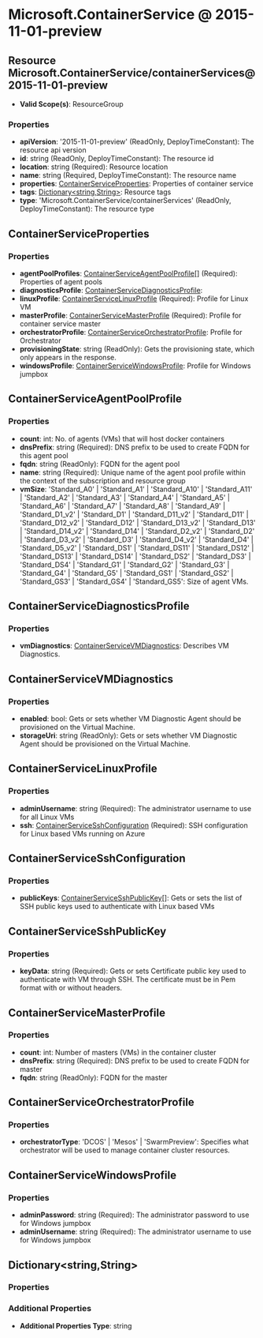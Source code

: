 # Microsoft.ContainerService @ 2015-11-01-preview

## Resource Microsoft.ContainerService/containerServices@2015-11-01-preview
* **Valid Scope(s)**: ResourceGroup
### Properties
* **apiVersion**: '2015-11-01-preview' (ReadOnly, DeployTimeConstant): The resource api version
* **id**: string (ReadOnly, DeployTimeConstant): The resource id
* **location**: string (Required): Resource location
* **name**: string (Required, DeployTimeConstant): The resource name
* **properties**: [ContainerServiceProperties](#containerserviceproperties): Properties of container service
* **tags**: [Dictionary<string,String>](#dictionarystringstring): Resource tags
* **type**: 'Microsoft.ContainerService/containerServices' (ReadOnly, DeployTimeConstant): The resource type

## ContainerServiceProperties
### Properties
* **agentPoolProfiles**: [ContainerServiceAgentPoolProfile](#containerserviceagentpoolprofile)[] (Required): Properties of agent pools
* **diagnosticsProfile**: [ContainerServiceDiagnosticsProfile](#containerservicediagnosticsprofile):
* **linuxProfile**: [ContainerServiceLinuxProfile](#containerservicelinuxprofile) (Required): Profile for Linux VM
* **masterProfile**: [ContainerServiceMasterProfile](#containerservicemasterprofile) (Required): Profile for container service master
* **orchestratorProfile**: [ContainerServiceOrchestratorProfile](#containerserviceorchestratorprofile): Profile for Orchestrator
* **provisioningState**: string (ReadOnly): Gets the provisioning state, which only appears in the response.
* **windowsProfile**: [ContainerServiceWindowsProfile](#containerservicewindowsprofile): Profile for Windows jumpbox

## ContainerServiceAgentPoolProfile
### Properties
* **count**: int: No. of agents (VMs) that will host docker containers
* **dnsPrefix**: string (Required): DNS prefix to be used to create FQDN for this agent pool
* **fqdn**: string (ReadOnly): FQDN for the agent pool
* **name**: string (Required): Unique name of the agent pool profile within the context of the subscription and resource group
* **vmSize**: 'Standard_A0' | 'Standard_A1' | 'Standard_A10' | 'Standard_A11' | 'Standard_A2' | 'Standard_A3' | 'Standard_A4' | 'Standard_A5' | 'Standard_A6' | 'Standard_A7' | 'Standard_A8' | 'Standard_A9' | 'Standard_D1_v2' | 'Standard_D1' | 'Standard_D11_v2' | 'Standard_D11' | 'Standard_D12_v2' | 'Standard_D12' | 'Standard_D13_v2' | 'Standard_D13' | 'Standard_D14_v2' | 'Standard_D14' | 'Standard_D2_v2' | 'Standard_D2' | 'Standard_D3_v2' | 'Standard_D3' | 'Standard_D4_v2' | 'Standard_D4' | 'Standard_D5_v2' | 'Standard_DS1' | 'Standard_DS11' | 'Standard_DS12' | 'Standard_DS13' | 'Standard_DS14' | 'Standard_DS2' | 'Standard_DS3' | 'Standard_DS4' | 'Standard_G1' | 'Standard_G2' | 'Standard_G3' | 'Standard_G4' | 'Standard_G5' | 'Standard_GS1' | 'Standard_GS2' | 'Standard_GS3' | 'Standard_GS4' | 'Standard_GS5': Size of agent VMs.

## ContainerServiceDiagnosticsProfile
### Properties
* **vmDiagnostics**: [ContainerServiceVMDiagnostics](#containerservicevmdiagnostics): Describes VM Diagnostics.

## ContainerServiceVMDiagnostics
### Properties
* **enabled**: bool: Gets or sets whether VM Diagnostic Agent should be provisioned on the Virtual Machine.
* **storageUri**: string (ReadOnly): Gets or sets whether VM Diagnostic Agent should be provisioned on the Virtual Machine.

## ContainerServiceLinuxProfile
### Properties
* **adminUsername**: string (Required): The administrator username to use for all Linux VMs
* **ssh**: [ContainerServiceSshConfiguration](#containerservicesshconfiguration) (Required): SSH configuration for Linux based VMs running on Azure

## ContainerServiceSshConfiguration
### Properties
* **publicKeys**: [ContainerServiceSshPublicKey](#containerservicesshpublickey)[]: Gets or sets the list of SSH public keys used to authenticate with Linux based VMs

## ContainerServiceSshPublicKey
### Properties
* **keyData**: string (Required): Gets or sets Certificate public key used to authenticate with VM through SSH. The certificate must be in Pem format with or without headers.

## ContainerServiceMasterProfile
### Properties
* **count**: int: Number of masters (VMs) in the container cluster
* **dnsPrefix**: string (Required): DNS prefix to be used to create FQDN for master
* **fqdn**: string (ReadOnly): FQDN for the master

## ContainerServiceOrchestratorProfile
### Properties
* **orchestratorType**: 'DCOS' | 'Mesos' | 'SwarmPreview': Specifies what orchestrator will be used to manage container cluster resources.

## ContainerServiceWindowsProfile
### Properties
* **adminPassword**: string (Required): The administrator password to use for Windows jumpbox
* **adminUsername**: string (Required): The administrator username to use for Windows jumpbox

## Dictionary<string,String>
### Properties
### Additional Properties
* **Additional Properties Type**: string

